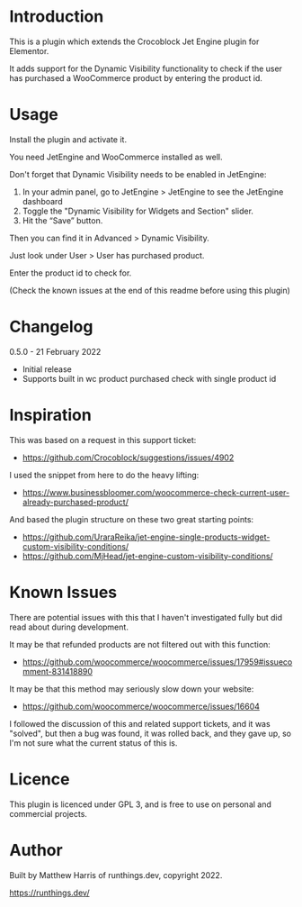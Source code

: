 # Introduction
This is a plugin which extends the Crocoblock Jet Engine plugin for Elementor.

It adds support for the Dynamic Visibility functionality to check if the user
has purchased a WooCommerce product by entering the product id.

# Usage
Install the plugin and activate it. 

You need JetEngine and WooCommerce installed as well.

Don't forget that Dynamic Visibility needs to be enabled in JetEngine:

  1. In your admin panel, go to JetEngine > JetEngine to see the JetEngine dashboard
  2. Toggle the "Dynamic Visibility for Widgets and Section" slider.
  3. Hit the “Save” button.

Then you can find it in Advanced > Dynamic Visibility. 

Just look under User > User has purchased product.

Enter the product id to check for.

(Check the known issues at the end of this readme before using this plugin)

# Changelog
0.5.0 - 21 February 2022
  - Initial release
  - Supports built in wc product purchased check with single product id

# Inspiration
This was based on a request in this support ticket:

  - https://github.com/Crocoblock/suggestions/issues/4902

I used the snippet from here to do the heavy lifting:

  - https://www.businessbloomer.com/woocommerce-check-current-user-already-purchased-product/

And based the plugin structure on these two great starting points:

  - https://github.com/UraraReika/jet-engine-single-products-widget-custom-visibility-conditions/
  - https://github.com/MjHead/jet-engine-custom-visibility-conditions/

# Known Issues
There are potential issues with this that I haven't investigated fully but did
read about during development.

It may be that refunded products are not filtered out with this function:

  - https://github.com/woocommerce/woocommerce/issues/17959#issuecomment-831418890

It may be that this method may seriously slow down your website:

  - https://github.com/woocommerce/woocommerce/issues/16604

I followed the discussion of this and related support tickets, and it was 
"solved", but then a bug was found, it was rolled back, and they gave up,
so I'm not sure what the current status of this is.

# Licence
This plugin is licenced under GPL 3, and is free to use on personal and 
commercial projects.

# Author
Built by Matthew Harris of runthings.dev, copyright 2022.

https://runthings.dev/